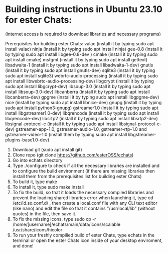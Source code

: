 # Building instructions in Ubuntu 23.10 for ester Chats:
(internet access is required to download libraries and necessary programs)

Prerequisites for building ester Chats:
valac (install it by typing sudo apt install valac)
ninja (install it by typing sudo apt install ninja)
gee-0.8 (install it by typing sudo apt install libgee-0.8-dev )
cmake (install it by typing sudo apt install cmake)
msfgmt (install it by typing sudo apt install gettext)
libadwaita-1 (install it by typing sudo apt install libadwaita-1-dev)
gnutls (install it by typing sudo apt install gnutls-dev)
sqlite3 (install it by typing sudo apt install sqlite3)
webrtc-audio-processing (install it by typing sudo apt install libwebrtc-audio-processing-dev)
libgcrypt (install it by typing sudo apt install libgcrypt-dev)
libsoup-3.0 (install it by typing sudo apt install libsoup-3.0-dev)
libcanberra (install it by typing sudo apt install libcanberra-dev)
gpgme (install it by typing sudo apt install libgpgme-dev)
nice (install by typing sudo apt install libnice-dev)
gnupg (install it by typing sudo apt install python3-gnupg)
gstreamer1.0 (install it by typing sudo apt install libgstreamer1.0-dev)
libqrencode (install it by typing sudo apt install libqrencode-dev)
libsrtp2 (install it by typing sudo apt install libsrtp2-dev)
libsignal-protocol-c (install it by typing sudo apt install libsignal-protocol-c-dev)
gstreamer-app-1.0, gstreamer-audio-1.0, gstreamer-rtp-1.0 and gstreamer-video-1.0 (install them by typing sudo apt install libgstreamer-plugins-base1.0-dev)

1. Download git (sudo apt install git)
2. Clone repo (git clone https://github.com/esterOSS/echats)
3. Go into echats directory
4. Type ./configure to check if all the necessary libraries are installed and to configure the build environment (if there are missing libraries then install them from the prerequisites list for building ester Chats)
5. To build it, type make
6. To install it, type sudo make install 
7. To fix the build, so that it loads the necessary compiled libraries and prevent the loading shared libraries error when launching it, type cd /etc/ld.so.conf.d/ , then create a local.conf file with any CLI text editor (like nano) and edit the file so that it contains "/usr/local/lib" (without quotes) in the file, then save it.
8. To fix the missing icons, type sudo cp -r /home/[username]/echats/main/data/icons/scalable /usr/share/icons/hicolor
9. To run your freshly compilied build of ester Chats, type echats in the terminal or open the ester Chats icon inside of your desktop enviroment, and done!
